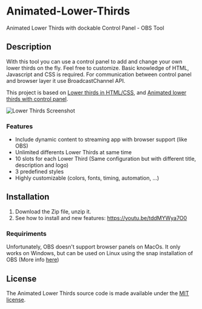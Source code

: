 # Animated-Lower-Thirds
Animated Lower Thirds with dockable Control Panel - OBS Tool

## Description
With this tool you can use a control panel to add and change your own lower thirds on the fly. Feel free to customize. Basic knowledge of HTML, Javascript and CSS is required.
For communication between control panel and browser layer it use BroadcastChannel API.

This project is based on [Lower thirds in HTML/CSS](https://obsproject.com/forum/resources/lower-thirds-in-html-css.928/), and [Animated lower thirds with control panel](https://obsproject.com/forum/resources/animated-lower-thirds-with-control-panel.922/).

![Lower Thirds Screenshot](https://obsproject.com/forum/attachments/screen-jpg.61515/)

### Features
- Include dynamic content to streaming app with browser support (like OBS)
- Unlimited differents Lower Thirds at same time
- 10 slots for each Lower Third (Same configuration but with different title, description and logo)
- 3 predefined styles
- Highly customizable (colors, fonts, timing, automation, ...)

## Installation
1. Download the Zip file, unzip it.
2. See how to install and new features: https://youtu.be/tddMYWya7O0

### Requiriments 
Unfortunately, OBS doesn't support browser panels on MacOs. It only works on Windows, but can be used on Linux using the snap installation of OBS (More info [here](https://obsproject.com/forum/threads/installation-from-snap-26-1-2-35-gbb6b1e53f-with-most-of-the-plugins-and-features.137672/))

## License
The Animated Lower Thirds source code is made available under the [MIT license](https://github.com/noeal-dac/Animated-Lower-Thrids/blob/master/LICENSE).
